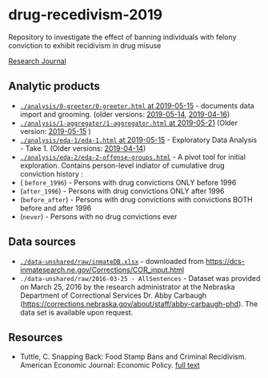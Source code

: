 # drug-recedivism-2019
Repository to investigate the effect of banning individuals with felony conviction to exhibit recidivism in drug misuse

 [Research Journal](https://docs.google.com/document/d/1_EhkXgkBZTJ8nc02rr8Z4wrbzSbvvT6VZoQJi6DAhNQ/edit?usp=sharing)

## Analytic products

- [`./analysis/0-greeter/0-greeter.html` at 2019-05-15][0-greeter-2019-05-15] - documents data import and grooming. (older versions: [2019-05-14][0-greeter-2019-05-14], [2019-04-16][0-greeter-2019-04-16])
- [`./analysis/1-aggregator/1-aggregator.html` at 2019-05-21][1-aggregator-2019-05-21] (Older version: [2019-05-15][1-aggregator-2019-05-15] )
- [`./analysis/eda-1/eda-1.html` at 2019-05-15][eda-1-2019-05-15] - Exploratory Data Analysis - Take 1. (Older versions: [2019-04-14][1-aggregator-2019-05-15])
- [`./analysis/eda-2/eda-2-offense-groups.html`][eda-2-2019-06-04] - A pivot tool for initial exploration. Contains person-level indiator of cumulative drug conviction history : 
 - ( `before_1996`) - Persons with drug convictions ONLY before 1996 
 - (`after_1996`) - Persons with drug convictions ONLY after 1996 
 - (`before_after`) - Persons with drug convictions with convictions BOTH before and after 1996 
 - (`never`) - Persons with no drug convictions ever  


[0-greeter-2019-04-16]:https://raw.githack.com/dss-hmi/drug-recedivism-2019/2c5f0991bb3d9afd7e26877292e3ccc416215c46/analysis/0-greeter/0-greeter.html
[0-greeter-2019-05-14]:https://raw.githack.com/dss-hmi/drug-recedivism-2019/ec32529c6c154b63f989c797af30e676e2665993/analysis/0-greeter/0-greeter.html 
[0-greeter-2019-05-15]:https://raw.githack.com/dss-hmi/drug-recedivism-2019/08782371e90779e3af7e5ac3af8e4f76bae4b2c3/analysis/0-greeter/0-greeter.html 
[1-aggregator-2019-05-15]:https://raw.githack.com/dss-hmi/drug-recedivism-2019/08782371e90779e3af7e5ac3af8e4f76bae4b2c3/analysis/1-aggregator/1-aggregator.html 
[1-aggregator-2019-05-21]:https://raw.githack.com/dss-hmi/drug-recedivism-2019/920f2f5489dd640ce0073aff143d7f29b194c438/analysis/1-aggregator/1-aggregator.html 

[eda-2-2019-06-04]:https://raw.githack.com/dss-hmi/drug-recedivism-2019/9c213af9547380d0777325e37b0a92f2e3132a03/analysis/eda-2/eda-2-offense-groups.html

[eda-1-2019-05-15]:https://raw.githack.com/dss-hmi/drug-recedivism-2019/08782371e90779e3af7e5ac3af8e4f76bae4b2c3/analysis/eda-1/eda-1.html
[eda-1-2019-05-14]:https://raw.githack.com/dss-hmi/drug-recedivism-2019/ec32529c6c154b63f989c797af30e676e2665993/analysis/eda-1/eda-1.html

## Data sources

- [`./data-unshared/raw/inmateDB.xlsx`][inmageDB] - downloaded from https://dcs-inmatesearch.ne.gov/Corrections/COR_input.html  
- `./data-unshared/raw/2016-03-25 - AllSentences` -  Dataset was provided on March 25, 2016 by the research administrator at the Nebraska Department of Correctional Services Dr. Abby Carbaugh (https://corrections.nebraska.gov/about/staff/abby-carbaugh-phd).  The data set is available upon request.

[inmageDB]:https://dcs-inmatesearch.ne.gov/Corrections/COR_input.html 


## Resources

- Tuttle, C. Snapping Back: Food Stamp Bans and Criminal Recidivism. American Economic Journal: Economic Policy. [full text][snapping_back]

[snapping_back]:https://papers.ssrn.com/sol3/papers.cfm?abstract_id=2845435



